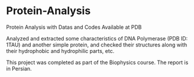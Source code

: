 # Protein-Analysis
Protein Analysis with Datas and Codes Available at PDB

Analyzed and extracted some characteristics of DNA Polymerase (PDB ID: 1TAU) and another simple protein, and checked their structures along with their hydrophobic and hydrophilic parts, etc.

This project was completed as part of the Biophysics course. The report is in Persian.

